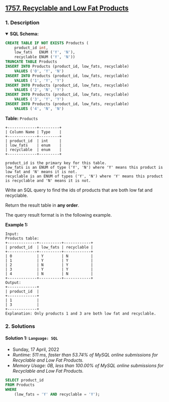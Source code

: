 ## [1757. Recyclable and Low Fat Products](https://leetcode.com/problems/recyclable-and-low-fat-products/)

### 1. Description

<details open>
    <summary><b>SQL Schema:</b></summary>

```sql
CREATE TABLE IF NOT EXISTS Products (
    product_id int,
    low_fats   ENUM ('Y', 'N'),
    recyclable ENUM ('Y', 'N'))
TRUNCATE TABLE Products
INSERT INTO Products (product_id, low_fats, recyclable)
    VALUES ('0', 'Y', 'N')
INSERT INTO Products (product_id, low_fats, recyclable)
    VALUES ('1', 'Y', 'Y')
INSERT INTO Products (product_id, low_fats, recyclable)
    VALUES ('2', 'N', 'Y')
INSERT INTO Products (product_id, low_fats, recyclable)
    VALUES ('3', 'Y', 'Y')
INSERT INTO Products (product_id, low_fats, recyclable)
    VALUES ('4', 'N', 'N')
```

</details>

**Table:** `Products`

```
+-------------+---------+
| Column Name | Type    |
+-------------+---------+
| product_id  | int     |
| low_fats    | enum    |
| recyclable  | enum    |
+-------------+---------+

product_id is the primary key for this table.
low_fats is an ENUM of type ('Y', 'N') where 'Y' means this product is low fat and 'N' means it is not.
recyclable is an ENUM of types ('Y', 'N') where 'Y' means this product is recyclable and 'N' means it is not.
```

Write an SQL query to find the ids of products that are both low fat and recyclable.

Return the result table in **any order**.

The query result format is in the following example.

**Example 1:**

```
Input:
Products table:
+-------------+----------+------------+
| product_id  | low_fats | recyclable |
+-------------+----------+------------+
| 0           | Y        | N          |
| 1           | Y        | Y          |
| 2           | N        | Y          |
| 3           | Y        | Y          |
| 4           | N        | N          |
+-------------+----------+------------+
Output:
+-------------+
| product_id  |
+-------------+
| 1           |
| 3           |
+-------------+
Explanation: Only products 1 and 3 are both low fat and recyclable.
```

### 2. Solutions

#### Solution 1: `Language: SQL`

- Sunday, 17 April, 2022
- *Runtime: 511 ms, faster than 53.74% of MySQL online submissions for Recyclable and Low Fat Products.*
- *Memory Usage: 0B, less than 100.00% of MySQL online submissions for Recyclable and Low Fat Products.*

```sql
SELECT product_id
FROM Products
WHERE
    (low_fats = 'Y' AND recyclable = 'Y');
```
